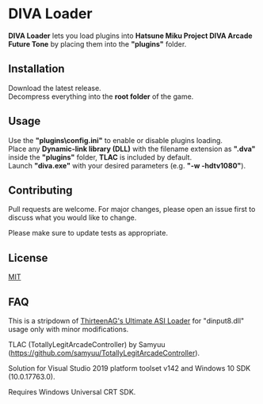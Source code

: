 # DIVA Loader

**DIVA Loader** lets you load plugins into **Hatsune Miku Project DIVA Arcade Future Tone** by placing them into the **"plugins"** folder.

## Installation

Download the latest release.\
Decompress everything into the **root folder** of the game.

## Usage

Use the **"plugins\config.ini"** to enable or disable plugins loading.\
Place any **Dynamic-link library (DLL)** with the filename extension as **".dva"** inside the **"plugins"** folder, **TLAC** is included by default.\
Launch **"diva.exe"** with your desired parameters (e.g. **"-w -hdtv1080"**).

## Contributing
Pull requests are welcome. For major changes, please open an issue first to discuss what you would like to change.

Please make sure to update tests as appropriate.

## License
[MIT](https://choosealicense.com/licenses/mit/)

## FAQ

This is a stripdown of [ThirteenAG's Ultimate ASI Loader](https://github.com/ThirteenAG/Ultimate-ASI-Loader/) for "dinput8.dll" usage only with minor modifications.

TLAC (TotallyLegitArcadeController) by Samyuu (https://github.com/samyuu/TotallyLegitArcadeController).

Solution for Visual Studio 2019 platform toolset v142 and Windows 10 SDK (10.0.17763.0).

Requires Windows Universal CRT SDK.
